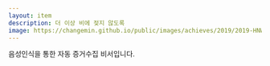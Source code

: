 ```yaml
---
layout: item
description: 더 이상 비에 젖지 않도록
image: https://changemin.github.io/public/images/achieves/2019/2019-HNW.jpg
---
```

음성인식을 통한 자동 증거수집 비서입니다.